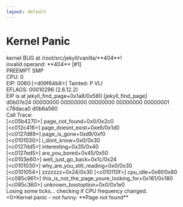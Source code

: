 ```yaml
---
layout: default
---
```


<h1>Kernel Panic</h1>
kernel BUG at /root/src/jekyll/vanilla/**404**!<br />
invalid operand: **404** [#1]<br />
PREEMPT SMP <br />
CPU:    0<br />
EIP:    0060:[&lt;d09f64b8&gt;]    Tainted: P      VLI<br />
EFLAGS: 00010296   (2.6.12.2) <br />
EIP is at jekyll_find_page+0x1a8/0x580 [jekyll_find_page]<br />
       d0b07e24 00000000 00000000 00000000 00000000 00000001 c78daca0 d0b6a560 <br />
Call Trace:<br />
 [&lt;c05b4270&gt;] page_not_found+0x0/0x2c0<br />
 [&lt;c012c416&gt;] page_doesnt_exist+0xe6/0x1d0<br />
 [&lt;c0127d89&gt;] page_is_gone+0xd9/0xf0<br />
 [&lt;c0101030&gt;] i_dont_know+0x0/0x30<br />
 [&lt;c0127dd5&gt;] interesting+0x35/0x40<br />
 [&lt;c0127ed5&gt;] are_you_bored+0x45/0x50<br />
 [&lt;c0103e60&gt;] well_just_go_back+0x1c/0x24<br />
 [&lt;c0101030&gt;] why_are_you_still_reading+0x0/0x30<br />
 [&lt;c0101054&gt;] zzzzzzz+0x24/0x30 [&lt;c010110f&gt;] cpu_idle+0x6f/0x80<br />
 [&lt;c085c961&gt;] this_is_not_the_page_youre_looking_for+0x161/0x180<br />
 [&lt;c085c360&gt;] unknown_bootoption+0x0/0x1e0<br />
Losing some ticks... checking if CPU frequency changed.<br />
 &lt;0&gt;Kernel panic - not funny: **Page not found**
